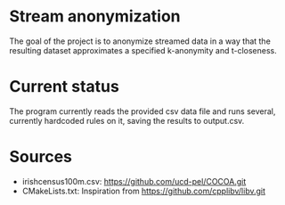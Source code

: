 # Stream anonymization
The goal of the project is to anonymize streamed data in a way that the resulting dataset approximates a specified k-anonymity and t-closeness.

# Current status
The program currently reads the provided csv data file and runs several, currently hardcoded rules on it, saving the results to output.csv.

# Sources
- irishcensus100m.csv: https://github.com/ucd-pel/COCOA.git
- CMakeLists.txt: Inspiration from https://github.com/cpplibv/libv.git

